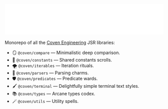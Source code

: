 <img src="./logo.svg" height="96" />

Monorepo of all the [Coven Engineering](https://coven.engineering) JSR
libraries:

-   🪞 `@coven/compare` — Minimalistic deep comparison.
-   📖 `@coven/constants` — Shared constants scrolls.
-   🌪️ `@coven/iterables` — Iteration rituals.
-   💫 `@coven/parsers` — Parsing charms.
-   🛡️ `@coven/predicates` — Predicate wards.
-   🖌️ `@coven/terminal` — Delightfully simple terminal text styles.
-   📚 `@coven/types` — Arcane types codex.
-   🪄 `@coven/utils` — Utility spells.
